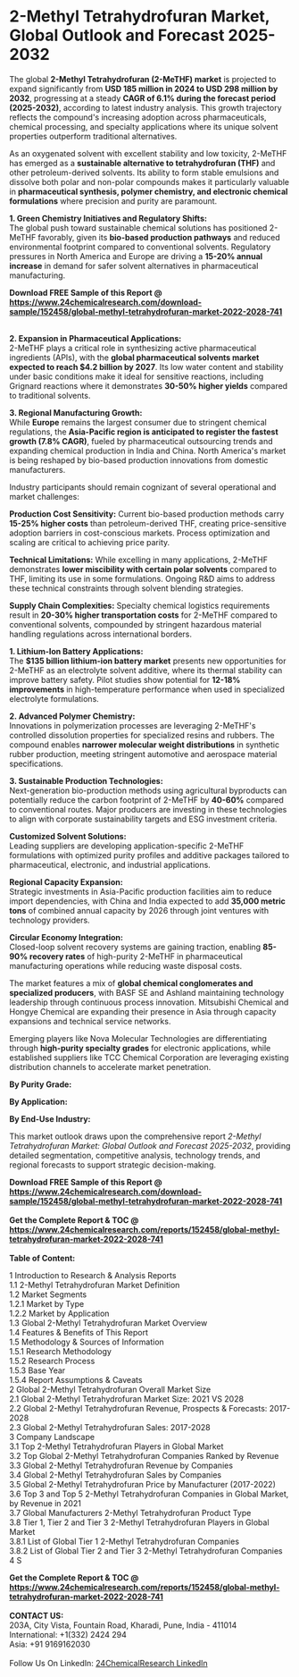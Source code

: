 <h1>2-Methyl Tetrahydrofuran Market, Global Outlook and Forecast 2025-2032</h1><p>The global <strong>2-Methyl Tetrahydrofuran (2-MeTHF) market</strong> is projected to expand significantly from <strong>USD 185 million in 2024 to USD 298 million by 2032</strong>, progressing at a steady <strong>CAGR of 6.1% during the forecast period (2025-2032)</strong>, according to latest industry analysis. This growth trajectory reflects the compound's increasing adoption across pharmaceuticals, chemical processing, and specialty applications where its unique solvent properties outperform traditional alternatives.</p><p>As an oxygenated solvent with excellent stability and low toxicity, 2-MeTHF has emerged as a <strong>sustainable alternative to tetrahydrofuran (THF)</strong> and other petroleum-derived solvents. Its ability to form stable emulsions and dissolve both polar and non-polar compounds makes it particularly valuable in <strong>pharmaceutical synthesis, polymer chemistry, and electronic chemical formulations</strong> where precision and purity are paramount.</p><p><strong>1. Green Chemistry Initiatives and Regulatory Shifts:</strong><br>
The global push toward sustainable chemical solutions has positioned 2-MeTHF favorably, given its <strong>bio-based production pathways</strong> and reduced environmental footprint compared to conventional solvents. Regulatory pressures in North America and Europe are driving a <strong>15-20% annual increase</strong> in demand for safer solvent alternatives in pharmaceutical manufacturing.</p><div><b>Download FREE Sample of this Report @ 
            <a href="https://www.24chemicalresearch.com/download-sample/152458/global-methyl-tetrahydrofuran-market-2022-2028-741">
            https://www.24chemicalresearch.com/download-sample/152458/global-methyl-tetrahydrofuran-market-2022-2028-741</a></b></div><br><p><strong>2. Expansion in Pharmaceutical Applications:</strong><br>
2-MeTHF plays a critical role in synthesizing active pharmaceutical ingredients (APIs), with the <strong>global pharmaceutical solvents market expected to reach $4.2 billion by 2027</strong>. Its low water content and stability under basic conditions make it ideal for sensitive reactions, including Grignard reactions where it demonstrates <strong>30-50% higher yields</strong> compared to traditional solvents.</p><p><strong>3. Regional Manufacturing Growth:</strong><br>
While <strong>Europe</strong> remains the largest consumer due to stringent chemical regulations, the <strong>Asia-Pacific region is anticipated to register the fastest growth (7.8% CAGR)</strong>, fueled by pharmaceutical outsourcing trends and expanding chemical production in India and China. North America's market is being reshaped by bio-based production innovations from domestic manufacturers.</p><p>Industry participants should remain cognizant of several operational and market challenges:</p><p><strong>Production Cost Sensitivity:</strong> Current bio-based production methods carry <strong>15-25% higher costs</strong> than petroleum-derived THF, creating price-sensitive adoption barriers in cost-conscious markets. Process optimization and scaling are critical to achieving price parity.</p><p><strong>Technical Limitations:</strong> While excelling in many applications, 2-MeTHF demonstrates <strong>lower miscibility with certain polar solvents</strong> compared to THF, limiting its use in some formulations. Ongoing R&amp;D aims to address these technical constraints through solvent blending strategies.</p><p><strong>Supply Chain Complexities:</strong> Specialty chemical logistics requirements result in <strong>20-30% higher transportation costs</strong> for 2-MeTHF compared to conventional solvents, compounded by stringent hazardous material handling regulations across international borders.</p><p><strong>1. Lithium-Ion Battery Applications:</strong><br>
The <strong>$135 billion lithium-ion battery market</strong> presents new opportunities for 2-MeTHF as an electrolyte solvent additive, where its thermal stability can improve battery safety. Pilot studies show potential for <strong>12-18% improvements</strong> in high-temperature performance when used in specialized electrolyte formulations.</p><p><strong>2. Advanced Polymer Chemistry:</strong><br>
Innovations in polymerization processes are leveraging 2-MeTHF's controlled dissolution properties for specialized resins and rubbers. The compound enables <strong>narrower molecular weight distributions</strong> in synthetic rubber production, meeting stringent automotive and aerospace material specifications.</p><p><strong>3. Sustainable Production Technologies:</strong><br>
Next-generation bio-production methods using agricultural byproducts can potentially reduce the carbon footprint of 2-MeTHF by <strong>40-60%</strong> compared to conventional routes. Major producers are investing in these technologies to align with corporate sustainability targets and ESG investment criteria.</p><p><strong>Customized Solvent Solutions:</strong><br>
	Leading suppliers are developing application-specific 2-MeTHF formulations with optimized purity profiles and additive packages tailored to pharmaceutical, electronic, and industrial applications.</p><p><strong>Regional Capacity Expansion:</strong><br>
	Strategic investments in Asia-Pacific production facilities aim to reduce import dependencies, with China and India expected to add <strong>35,000 metric tons</strong> of combined annual capacity by 2026 through joint ventures with technology providers.</p><p><strong>Circular Economy Integration:</strong><br>
	Closed-loop solvent recovery systems are gaining traction, enabling <strong>85-90% recovery rates</strong> of high-purity 2-MeTHF in pharmaceutical manufacturing operations while reducing waste disposal costs.</p><p>The market features a mix of <strong>global chemical conglomerates and specialized producers</strong>, with BASF SE and Ashland maintaining technology leadership through continuous process innovation. Mitsubishi Chemical and Hongye Chemical are expanding their presence in Asia through capacity expansions and technical service networks.</p><p>Emerging players like Nova Molecular Technologies are differentiating through <strong>high-purity specialty grades</strong> for electronic applications, while established suppliers like TCC Chemical Corporation are leveraging existing distribution channels to accelerate market penetration.</p><p><strong>By Purity Grade:</strong></p><p><strong>By Application:</strong></p><p><strong>By End-Use Industry:</strong></p><p>This market outlook draws upon the comprehensive report <em>2-Methyl Tetrahydrofuran Market: Global Outlook and Forecast 2025-2032</em>, providing detailed segmentation, competitive analysis, technology trends, and regional forecasts to support strategic decision-making.</p><div><b>Download FREE Sample of this Report @ 
            <a href="https://www.24chemicalresearch.com/download-sample/152458/global-methyl-tetrahydrofuran-market-2022-2028-741">
            https://www.24chemicalresearch.com/download-sample/152458/global-methyl-tetrahydrofuran-market-2022-2028-741</a></b></div><br><div><b>Get the Complete Report & TOC @ 
            <a href="https://www.24chemicalresearch.com/reports/152458/global-methyl-tetrahydrofuran-market-2022-2028-741">
            https://www.24chemicalresearch.com/reports/152458/global-methyl-tetrahydrofuran-market-2022-2028-741</a></b></div><br>
            <b>Table of Content:</b><p>1 Introduction to Research & Analysis Reports<br />
    1.1 2-Methyl Tetrahydrofuran Market Definition<br />
    1.2 Market Segments<br />
        1.2.1 Market by Type<br />
        1.2.2 Market by Application<br />
    1.3 Global 2-Methyl Tetrahydrofuran Market Overview<br />
    1.4 Features & Benefits of This Report<br />
    1.5 Methodology & Sources of Information<br />
        1.5.1 Research Methodology<br />
        1.5.2 Research Process<br />
        1.5.3 Base Year<br />
        1.5.4 Report Assumptions & Caveats<br />
2 Global 2-Methyl Tetrahydrofuran Overall Market Size<br />
    2.1 Global 2-Methyl Tetrahydrofuran Market Size: 2021 VS 2028<br />
    2.2 Global 2-Methyl Tetrahydrofuran Revenue, Prospects & Forecasts: 2017-2028<br />
    2.3 Global 2-Methyl Tetrahydrofuran Sales: 2017-2028<br />
3 Company Landscape<br />
    3.1 Top 2-Methyl Tetrahydrofuran Players in Global Market<br />
    3.2 Top Global 2-Methyl Tetrahydrofuran Companies Ranked by Revenue<br />
    3.3 Global 2-Methyl Tetrahydrofuran Revenue by Companies<br />
    3.4 Global 2-Methyl Tetrahydrofuran Sales by Companies<br />
    3.5 Global 2-Methyl Tetrahydrofuran Price by Manufacturer (2017-2022)<br />
    3.6 Top 3 and Top 5 2-Methyl Tetrahydrofuran Companies in Global Market, by Revenue in 2021<br />
    3.7 Global Manufacturers 2-Methyl Tetrahydrofuran Product Type<br />
    3.8 Tier 1, Tier 2 and Tier 3 2-Methyl Tetrahydrofuran Players in Global Market<br />
        3.8.1 List of Global Tier 1 2-Methyl Tetrahydrofuran Companies<br />
        3.8.2 List of Global Tier 2 and Tier 3 2-Methyl Tetrahydrofuran Companies<br />
4 S</p><div><b>Get the Complete Report & TOC @ 
            <a href="https://www.24chemicalresearch.com/reports/152458/global-methyl-tetrahydrofuran-market-2022-2028-741">
            https://www.24chemicalresearch.com/reports/152458/global-methyl-tetrahydrofuran-market-2022-2028-741</a></b></div><br><b>CONTACT US:</b><br>
            203A, City Vista, Fountain Road, Kharadi, Pune, India - 411014<br>
            International: +1(332) 2424 294<br>
            Asia: +91 9169162030 <br><br>
            Follow Us On LinkedIn: <a href="https://www.linkedin.com/company/24chemicalresearch/">24ChemicalResearch LinkedIn</a>